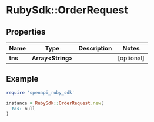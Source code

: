 # RubySdk::OrderRequest

## Properties

| Name | Type | Description | Notes |
| ---- | ---- | ----------- | ----- |
| **tns** | **Array&lt;String&gt;** |  | [optional] |

## Example

```ruby
require 'openapi_ruby_sdk'

instance = RubySdk::OrderRequest.new(
  tns: null
)
```

